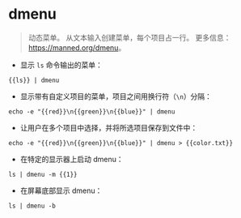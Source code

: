 # dmenu

> 动态菜单。
> 从文本输入创建菜单，每个项目占一行。
> 更多信息：<https://manned.org/dmenu>。

- 显示 `ls` 命令输出的菜单：

`{{ls}} | dmenu`

- 显示带有自定义项目的菜单，项目之间用换行符（`\n`）分隔：

`echo -e "{{red}}\n{{green}}\n{{blue}}" | dmenu`

- 让用户在多个项目中选择，并将所选项目保存到文件中：

`echo -e "{{red}}\n{{green}}\n{{blue}}" | dmenu > {{color.txt}}`

- 在特定的显示器上启动 dmenu：

`ls | dmenu -m {{1}}`

- 在屏幕底部显示 dmenu：

`ls | dmenu -b`